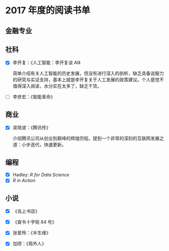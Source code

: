 # 2017 年度的阅读书单

## 金融专业

## 社科

- [X] 李开复：《人工智能：李开复谈 AI》

    简单介绍有关人工智能的历史发展，但没有进行深入的剖析，缺乏具备说服力的研究与实证支持，基本上就是李开复关于人工发展的政策建议。个人感觉不值得深入阅读，水分实在太多了，缺乏干货。

- [ ] 李彦宏：《智能革命》

## 商业

- [X] 吴晓波：《腾讯传》
    
    介绍腾讯公司从创业到巅峰的辉煌历程。提到一个非常的深刻的互联网发展之道：小步迭代，快速更新。


## 编程

- [X] Hadley: *R for Data Science*
- [X] *R in Action*

## 小说

- [X] 《岛上书店》
- [X] 《查令十字街 84 号》
- [X] 张爱玲：《半生缘》
- [X] 加缪：《局外人》

